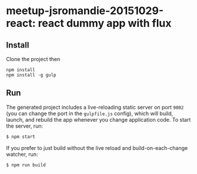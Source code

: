 # meetup-jsromandie-20151029-react: react dummy app with flux

## Install

Clone the project then

    npm install
    npm install -g gulp

## Run

The generated project includes a live-reloading static server on port `9002` (you can change the port in the `gulpfile.js` config),
which will build, launch, and rebuild the app whenever you change application code.
To start the server, run:

```bash
$ npm start
```

If you prefer to just build without the live reload and build-on-each-change watcher, run:

```bash
$ npm run build
```
